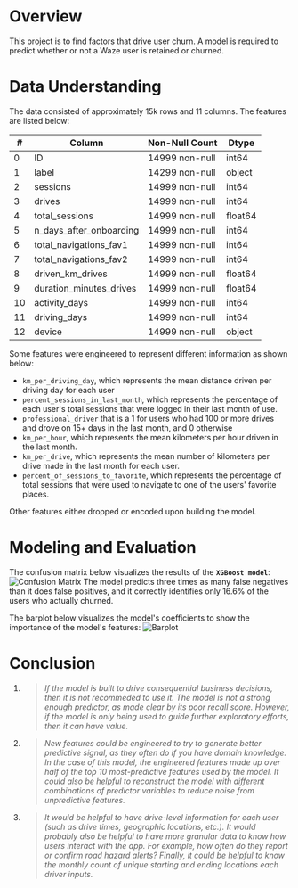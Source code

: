 # Overview 
This project is to find factors that drive user churn. A model is required to predict whether or not a Waze user is retained or churned.

# Data Understanding
The data consisted of approximately 15k rows and 11 columns. The features are listed below: 

| #   | Column                  | Non-Null Count | Dtype     |
|-----|-------------------------|----------------|-----------|
| 0   | ID                      | 14999 non-null | int64     |
| 1   | label                   | 14299 non-null | object    |
| 2   | sessions                | 14999 non-null | int64     |
| 3   | drives                  | 14999 non-null | int64     |
| 4   | total_sessions          | 14999 non-null | float64   |
| 5   | n_days_after_onboarding | 14999 non-null | int64     |
| 6   | total_navigations_fav1  | 14999 non-null | int64     |
| 7   | total_navigations_fav2  | 14999 non-null | int64     |
| 8   | driven_km_drives        | 14999 non-null | float64   |
| 9   | duration_minutes_drives | 14999 non-null | float64   |
| 10  | activity_days           | 14999 non-null | int64     |
| 11  | driving_days            | 14999 non-null | int64     |
| 12  | device                  | 14999 non-null | object    |


Some features were engineered to represent different information as shown below:
- `km_per_driving_day`, which represents the mean distance driven per driving day for each user
- `percent_sessions_in_last_month`, which represents the percentage of each user's total sessions that were logged in their last month of use.
- `professional_driver` that is a 1 for users who had 100 or more drives and drove on 15+ days in the last month, and 0 otherwise
- `km_per_hour`, which represents the mean kilometers per hour driven in the last month.
- `km_per_drive`, which represents the mean number of kilometers per drive made in the last month for each user.
- `percent_of_sessions_to_favorite`, which represents the percentage of total sessions that were used to navigate to one of the users' favorite places.

Other features either dropped or encoded upon building the model.

# Modeling and Evaluation 
The confusion matrix below visualizes the results of the **`XGBoost model`**:
![Confusion Matrix](/images/1.png)
The model predicts three times as many false negatives than it does false positives, and it correctly identifies only 16.6% of the users who actually churned.

The barplot below visualizes the model's coefficients to show the importance of the model's features:
![Barplot](/images/2.png)


# Conclusion
1. > _If the model is built to drive consequential business decisions, then it is not recommeded to use it. The model is not a strong enough predictor, as made clear by its poor recall score. However, if the model is only being used to guide further exploratory efforts, then it can have value._

2. > _New features could be engineered to try to generate better predictive signal, as they often do if you have domain knowledge. In the case of this model, the engineered features made up over half of the top 10 most-predictive features used by the model. It could also be helpful to reconstruct the model with different combinations of predictor variables to reduce noise from unpredictive features._

6. > _It would be helpful to have drive-level information for each user (such as drive times, geographic locations, etc.). It would probably also be helpful to have more granular data to know how users interact with the app. For example, how often do they report or confirm road hazard alerts? Finally, it could be helpful to know the monthly count of unique starting and ending locations each driver inputs._
